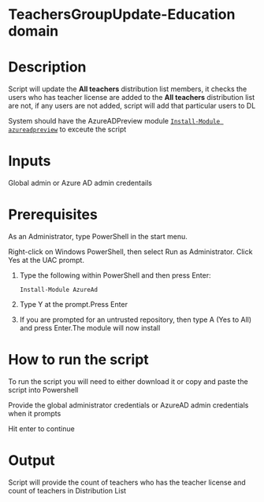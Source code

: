 # TeachersGroupUpdate-Education domain

# Description
Script will update the **All teachers** distribution list members, it checks the users who has teacher license are added to the **All teachers** distribution list are not, if any users are not added, script will add that particular users to DL

System should have the AzureADPreview module [`Install-Module azureadpreview`](https://docs.microsoft.com/en-us/powershell/azure/active-directory/install-adv2?view=azureadps-2.0-preview#installing-the-azure-ad-module) to exceute the script

# Inputs
Global admin or Azure AD admin credentails 

# Prerequisites
As an Administrator, type PowerShell in the start menu. 

Right-click on Windows PowerShell, then select Run as Administrator. Click Yes at the UAC prompt.
1.	Type the following within PowerShell and then press Enter:

     `Install-Module AzureAd`

2.	Type Y at the prompt.Press Enter

3.	If you are prompted for an untrusted repository, then type A (Yes to All) and press Enter.The module will now install

# How to run the script
To run the script you will need to either download it or copy and paste the script into Powershell

Provide the global administrator credentials or AzureAD admin credentials when it prompts

Hit enter to continue

# Output
Script will provide the count of teachers who has the teacher license and count of teachers in Distribution List
